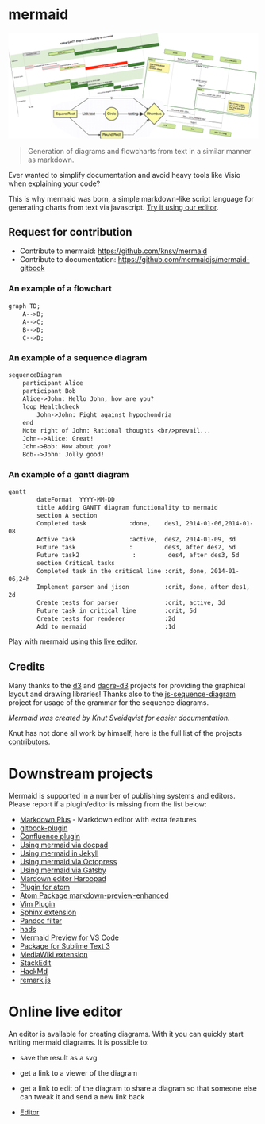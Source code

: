 # mermaid

![Header Image](images/header.png)

> Generation of diagrams and flowcharts from text in a similar manner as markdown.

Ever wanted to simplify documentation and avoid heavy tools like Visio when explaining your code?

This is why mermaid was born, a simple markdown-like script language for generating charts from text via javascript. [Try it using our editor][live-editor].


## Request for contribution

- Contribute to mermaid: https://github.com/knsv/mermaid
- Contribute to documentation: https://github.com/mermaidjs/mermaid-gitbook


### An example of a flowchart

```mermaid
graph TD;
    A-->B;
    A-->C;
    B-->D;
    C-->D;
```


### An example of a sequence diagram

```mermaid
sequenceDiagram
    participant Alice
    participant Bob
    Alice->John: Hello John, how are you?
    loop Healthcheck
        John->John: Fight against hypochondria
    end
    Note right of John: Rational thoughts <br/>prevail...
    John-->Alice: Great!
    John->Bob: How about you?
    Bob-->John: Jolly good!
```


### An example of a gantt diagram

```mermaid
gantt
        dateFormat  YYYY-MM-DD
        title Adding GANTT diagram functionality to mermaid
        section A section
        Completed task            :done,    des1, 2014-01-06,2014-01-08
        Active task               :active,  des2, 2014-01-09, 3d
        Future task               :         des3, after des2, 5d
        Future task2               :         des4, after des3, 5d
        section Critical tasks
        Completed task in the critical line :crit, done, 2014-01-06,24h
        Implement parser and jison          :crit, done, after des1, 2d
        Create tests for parser             :crit, active, 3d
        Future task in critical line        :crit, 5d
        Create tests for renderer           :2d
        Add to mermaid                      :1d
```

Play with mermaid using this [live editor][live-editor].


## Credits

Many thanks to the [d3](https://d3js.org/) and [dagre-d3](https://github.com/cpettitt/dagre-d3) projects for providing the graphical layout and drawing libraries!
Thanks also to the [js-sequence-diagram](https://bramp.github.io/js-sequence-diagrams) project for usage of the grammar for the sequence diagrams.

*Mermaid was created by Knut Sveidqvist for easier documentation.*

Knut has not done all work by himself, here is the full list of the projects [contributors](https://github.com/knsv/mermaid/graphs/contributors).


# Downstream projects

Mermaid is supported in a number of publishing systems and editors. Please report if a plugin/editor is missing from the list below:

* [Markdown Plus](https://mdp.tylingsoft.com/) - Markdown editor with extra features
* [gitbook-plugin](https://github.com/JozoVilcek/gitbook-plugin-mermaid)
* [Confluence plugin](https://marketplace.atlassian.com/plugins/org.anvard.atlassian.mermaid-plugin/server/overview)
* [Using mermaid via docpad](http://nauvalatmaja.com/2015/01/13/rendering-mermaid-in-docpad/)
* [Using mermaid in Jekyll](https://rubygems.org/gems/jekyll-mermaid/versions/1.0.0)
* [Using mermaid via Octopress](http://mostlyblather.com/blog/2015/05/23/mermaid-jekyll-octopress/)
* [Using mermaid via Gatsby](https://github.com/konsumer/gatsby-remark-graph)
* [Mardown editor Haroopad](http://pad.haroopress.com/user.html)
* [Plugin for atom](https://atom.io/packages/atom-mermaid)
* [Atom Package markdown-preview-enhanced](https://atom.io/packages/markdown-preview-enhanced)
* [Vim Plugin](https://github.com/kannokanno/previm)
* [Sphinx extension](https://github.com/mgaitan/sphinxcontrib-mermaid)
* [Pandoc filter](https://github.com/raghur/mermaid-filter)
* [hads](https://github.com/sinedied/hads)
* [Mermaid Preview for VS Code](https://marketplace.visualstudio.com/items?itemName=vstirbu.vscode-mermaid-preview)
* [Package for Sublime Text 3](https://packagecontrol.io/packages/Mermaid)
* [MediaWiki extension](https://github.com/SemanticMediaWiki/Mermaid)
* [StackEdit](https://stackedit.io/app)
* [HackMd](https://hackmd.io)
* [remark.js](https://github.com/gnab/remark/wiki/Adding-graphs-via-Mermaid)


# Online live editor

An editor is available for creating diagrams. With it you can quickly start writing mermaid diagrams. It is possible to:

* save the result as a svg
* get a link to a viewer of the diagram
* get a link to edit of the diagram to share a diagram so that someone else can tweak it and send a new link back

* [Editor][live-editor]

[live-editor]: https://mermaidjs.github.io/mermaid-live-editor/

